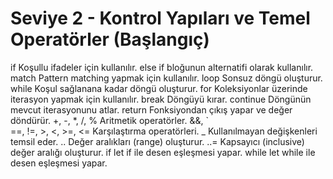 # Seviye 2 - Kontrol Yapıları ve Temel Operatörler (Başlangıç)

if	Koşullu ifadeler için kullanılır.
else	if bloğunun alternatifi olarak kullanılır.
match	Pattern matching yapmak için kullanılır.
loop	Sonsuz döngü oluşturur.
while	Koşul sağlanana kadar döngü oluşturur.
for	Koleksiyonlar üzerinde iterasyon yapmak için kullanılır.
break	Döngüyü kırar.
continue	Döngünün mevcut iterasyonunu atlar.
return	Fonksiyondan çıkış yapar ve değer döndürür.
+, -, *, /, %	Aritmetik operatörler.
&&, `	
==, !=, >, <, >=, <=	Karşılaştırma operatörleri.
_	Kullanılmayan değişkenleri temsil eder.
..	Değer aralıkları (range) oluşturur.
..=	Kapsayıcı (inclusive) değer aralığı oluşturur.
if let	if ile desen eşleşmesi yapar.
while let	while ile desen eşleşmesi yapar.
